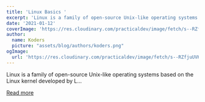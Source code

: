 ```yaml
---
title: 'Linux Basics '
excerpt: 'Linux is a family of open-source Unix-like operating systems based on the Linux kernel developed by L...'
date: '2021-01-12'
coverImage: 'https://res.cloudinary.com/practicaldev/image/fetch/s--RZfjuUVK--/c_imagga_scale,f_auto,fl_progressive,h_420,q_auto,w_1000/https://dev-to-uploads.s3.amazonaws.com/i/ork3nnv4qdt3oedyh12f.png'
author:
  name: Koders
  picture: "assets/blog/authors/koders.png"
ogImage:
  url: 'https://res.cloudinary.com/practicaldev/image/fetch/s--RZfjuUVK--/c_imagga_scale,f_auto,fl_progressive,h_420,q_auto,w_1000/https://dev-to-uploads.s3.amazonaws.com/i/ork3nnv4qdt3oedyh12f.png'
---
```


Linux is a family of open-source Unix-like operating systems based on the Linux kernel developed by L...

[Read more](https://dev.to/rudrakshi99/linux-basics-2onj)

